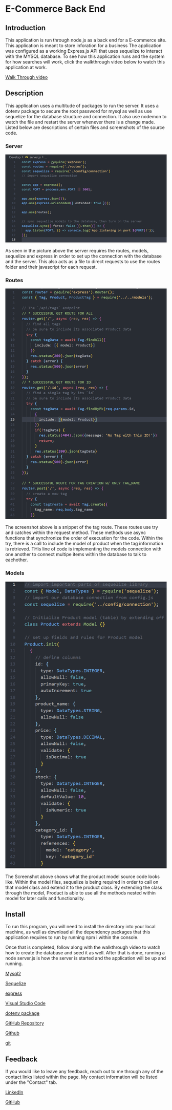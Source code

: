 # E-Commerce Back End

## Introduction 

This application is run through node.js as a back end for a E-commerce site. This application is meant to store inforation for a business The application was configured as a working Express.js API that uses sequelize to interact with the MYSQL database. To see how this application runs and the system for how searches will work, click the walkthrough video below to watch this application at work.

[Walk Through video](https://youtu.be/5NgJpc5-3zw)


## Description 

This application uses a multitude of packages to run the server. It uses a dotenv package to secure the root password for mysql as well as use sequelize for the database structure and connection. It also use nodemon to watch the file and restart the server whenever there is a change made. Listed below are descriptions of certain files and screenshots of the source code.

### Server

![Server](./Assets/server.png)

As seen in the picture above the server requires the routes, models, sequelize and express in order to set up the connection with the database and the server. This also acts as a file to direct requests to use the routes folder and their javascript for each request.

### Routes 

![Tag Route](./Assets/tagRoute.png)

The screenshot above is a snippet of the tag route. These routes use try and catches within the request method. These methods use async functions that synchronize the order of execustion for the code. Within the try, there is a call to include the model of product when the tag information is retrieved. THis line of code is implementing the models connection with one another to connect multipe items within the database to talk to eachother.

### Models

![Product Model](./Assets/productModel.png)

The Screenshot above shows what the product model source code looks like. Within the model files, sequelize is being required in order to call on that model class and extend it to the product class. By extending the class through the model, Product is able to use all the methods nested within model for later calls and functionality.

## Install 
To run this program, you will need to install the directory into your local machine, as well as download all the dependency packages that this application requires to run by running npm i within the console. 

Once that is completed, follow along with the walkthrough video to watch how to create the database and seed it as well. After that is done, running a node server.js is how the server is started and the application will be up and running. 

[Mysql2](https://www.npmjs.com/package/mysql2)

[Sequelize](https://sequelize.org/)

[express](https://www.npmjs.com/package/express)

[Visual Studio Code](https://code.visualstudio.com/)

[dotenv package](https://www.npmjs.com/package/dotenv)

[GitHub Repository](https://github.com/PN-Barnes/PN-Barnes.github.io)

[Github](https://github.com/)

[git](https://git-scm.com/downloads)

## Feedback

If you would like to leave any feedback, reach out to me through any of the contact links listed within the page. My contact information will be listed under the "Contact" tab. 

[LinkedIn](https://www.linkedin.com/feed/)

[GitHub](https://github.com/PN-Barnes)